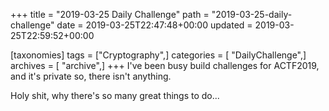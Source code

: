 +++
title = "2019-03-25 Daily Challenge"
path = "2019-03-25-daily-challenge"
date = 2019-03-25T22:47:48+00:00
updated = 2019-03-25T22:59:52+00:00

[taxonomies]
tags = ["Cryptography",]
categories = [ "DailyChallenge",]
archives = [ "archive",]
+++
I've been busy build challenges for ACTF2019, and it's private so, there isn't anything.

Holy shit, why there's so many great things to do...
